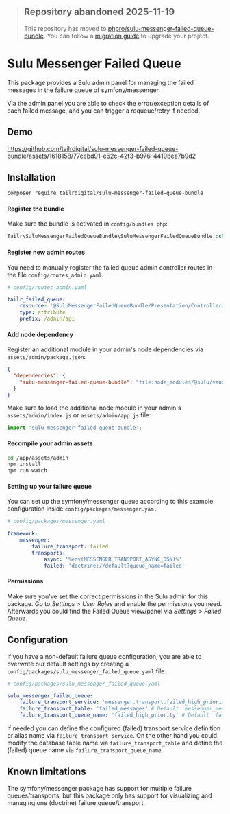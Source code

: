 > ## Repository abandoned 2025-11-19
>
> This repository has moved to [phpro/sulu-messenger-failed-queue-bundle](https://github.com/phpro/sulu-messenger-failed-queue-bundle/).
> You can follow a [migration guide](https://github.com/phpro/sulu-messenger-failed-queue-bundle/releases/tag/1.0.0) to upgrade your project.


# Sulu Messenger Failed Queue

This package provides a Sulu admin panel for managing the failed messages in the failure queue of symfony/messenger. 

Via the admin panel you are able to check the error/exception details of each failed message, and you can trigger a requeue/retry if needed. 

## Demo

https://github.com/tailrdigital/sulu-messenger-failed-queue-bundle/assets/1618158/77cebd91-e62c-42f3-b976-4410bea7b9d2


## Installation

```sh
composer require tailrdigital/sulu-messenger-failed-queue-bundle
```

#### Register the bundle
Make sure the bundle is activated in `config/bundles.php`:

```php
Tailr\SuluMessengerFailedQueueBundle\SuluMessengerFailedQueueBundle::class => ['all' => true]
```

#### Register new admin routes

You need to manually register the failed queue admin controller routes in the file `config/routes_admin.yaml`.

```yaml
# config/routes_admin.yaml

tailr_failed_queue:
    resource: '@SuluMessengerFailedQueueBundle/Presentation/Controller/Admin'
    type: attribute
    prefix: /admin/api
```

#### Add node dependency

Register an additional module in your admin's node dependencies via `assets/admin/package.json`: 

```json
{
  "dependencies": {
    "sulu-messenger-failed-queue-bundle": "file:node_modules/@sulu/vendor/tailrdigital/sulu-messenger-failed-queue-bundle/assets/admin"
  }  
}
```

Make sure to load the additional node module in your admin's `assets/admin/index.js` or `assets/admin/app.js` file:

```js
import 'sulu-messenger-failed-queue-bundle';
```

#### Recompile your admin assets

```sh
cd /app/assets/admin
npm install
npm run watch
```

#### Setting up your failure queue

You can set up the symfony/messenger queue according to this example configuration inside `config/packages/messenger.yaml`

```yaml
# config/packages/messenger.yaml

framework:
    messenger:
        failure_transport: failed
        transports:
            async: '%env(MESSENGER_TRANSPORT_ASYNC_DSN)%'
            failed: 'doctrine://default?queue_name=failed'
```

#### Permissions
Make sure you've set the correct permissions in the Sulu admin for this package. Go to _Settings > User Roles_ and enable the permissions you need. Afterwards you could find the Failed Queue view/panel via _Settings > Failed Queue_. 

## Configuration

If you have a non-default failure queue configuration, you are able to overwrite our default settings by creating a `config/packages/sulu_messenger_failed_queue.yaml` file.

```yaml
# config/packages/sulu_messenger_failed_queue.yaml

sulu_messenger_failed_queue:
    failure_transport_service: 'messenger.transport.failed_high_priority' # Default 'messenger.transport.failed'
    failure_transport_table: 'failed_messages' # Default 'messenger_messages'
    failure_transport_queue_name: 'failed_high_priority' # Default 'failed'
```

If needed you can define the configured (failed) transport service definition or alias name via `failure_transport_service`. 
On the other hand you could modify the database table name via `failure_transport_table` and define the (failed) queue name via `failure_transport_queue_name`. 

## Known limitations

The symfony/messenger package has support for multiple failure queues/transports, but this package only has support for visualizing and managing one (doctrine) failure queue/transport.
